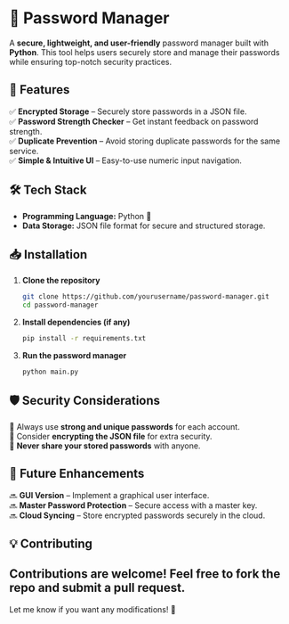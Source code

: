 # 🔐 Password Manager  

A **secure, lightweight, and user-friendly** password manager built with **Python**. This tool helps users securely store and manage their passwords while ensuring top-notch security practices.  

## 🚀 Features  

✅ **Encrypted Storage** – Securely store passwords in a JSON file.  
✅ **Password Strength Checker** – Get instant feedback on password strength.  
✅ **Duplicate Prevention** – Avoid storing duplicate passwords for the same service.  
✅ **Simple & Intuitive UI** – Easy-to-use numeric input navigation.  

## 🛠 Tech Stack  

- **Programming Language:** Python 🐍  
- **Data Storage:** JSON file format for secure and structured storage.  

## 📥 Installation  

1. **Clone the repository**  
   ```bash
   git clone https://github.com/yourusername/password-manager.git
   cd password-manager
   ```  
2. **Install dependencies (if any)**  
   ```bash
   pip install -r requirements.txt
   ```  
3. **Run the password manager**  
   ```bash
   python main.py
   ```  

## 🛡 Security Considerations  

🔹 Always use **strong and unique passwords** for each account.  
🔹 Consider **encrypting the JSON file** for extra security.  
🔹 **Never share your stored passwords** with anyone.  

## 📌 Future Enhancements  

🔜 **GUI Version** – Implement a graphical user interface.  
🔜 **Master Password Protection** – Secure access with a master key.  
🔜 **Cloud Syncing** – Store encrypted passwords securely in the cloud.  

## 💡 Contributing  

Contributions are welcome! Feel free to fork the repo and submit a pull request.  
--

Let me know if you want any modifications! 🚀
